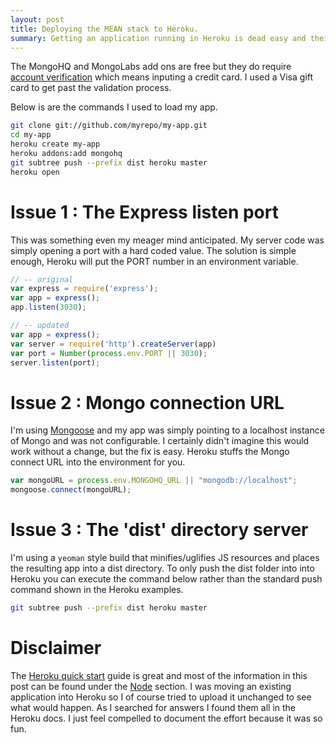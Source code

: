 ```yaml
---
layout: post
title: Deploying the MEAN stack to Heroku.
summary: Getting an application running in Heroku is dead easy and their docs are great. I ran into a few minor issues with my MEAN application configuration that I'd like to cover here.
---
```


The MongoHQ and MongoLabs add ons are free but they do require [account verification](https://devcenter.heroku.com/articles/account-verification) which means inputing a credit card.  I used a Visa gift card to get past the validation process.

Below is are the commands I used to load my app.

```bash
git clone git://github.com/myrepo/my-app.git
cd my-app
heroku create my-app
heroku addons:add mongohq 
git subtree push --prefix dist heroku master
heroku open
```

# Issue 1 : The Express listen port
This was something even my meager mind anticipated. My server code was simply opening a port with a hard coded value. The solution is simple enough, Heroku will put the PORT number in an environment variable.

```javascript
// -- original
var express = require('express');
var app = express();
app.listen(3030);

// -- updated
var app = express();
var server = require('http').createServer(app)
var port = Number(process.env.PORT || 3030);
server.listen(port);
```

# Issue 2 : Mongo connection URL
I'm using [Mongoose](http://mongoosejs.com/) and my app was simply pointing to a localhost instance of Mongo and was not configurable. I certainly didn't imagine this would work without a change, but the fix is easy. Heroku stuffs the Mongo connect URL into the environment for you. 

```javascript	
var mongoURL = process.env.MONGOHQ_URL || "mongodb://localhost";
mongoose.connect(mongoURL);
```

# Issue 3 : The 'dist' directory server
I'm using a `yeoman` style build that minifies/uglifies JS resources and places the resulting app into a dist directory. To only push the dist folder into into Heroku you can execute the command below rather than the standard push command shown in the Heroku examples. 

```bash
git subtree push --prefix dist heroku master
```

# Disclaimer
The [Heroku quick start](https://devcenter.heroku.com/articles/quickstart) guide is great and most of the information in this post can be found under the [Node](https://devcenter.heroku.com/tags/node) section. I was moving an existing application into Heroku so I of course tried to upload it unchanged to see what would happen. As I searched for answers I found them all in the Heroku docs. I just feel compelled to document the effort because it was so fun.

